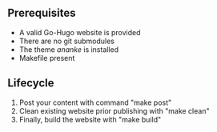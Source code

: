 ## Prerequisites
- A valid Go-Hugo website is provided
- There are no git submodules
- The theme _ananke_ is installed
- Makefile present
## Lifecycle
1. Post your content with command "make post"
2. Clean existing website prior publishing with "make clean"
3. Finally, build the website with "make build"